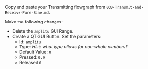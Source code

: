 Copy and paste your Transmitting flowgraph from `030-Transmit-and-Receive-Pure-Sine.md`.

Make the following changes:

- Delete the `amplitu` GUI Range.
- Create a QT GUI Button. Set the parameters:
  - Id: `amplitu`
  - Type: _Hint: what type allows for non-whole numbers?_
  - Default Value: `0`
  - Pressed: `0.9`
  - Released `0`
